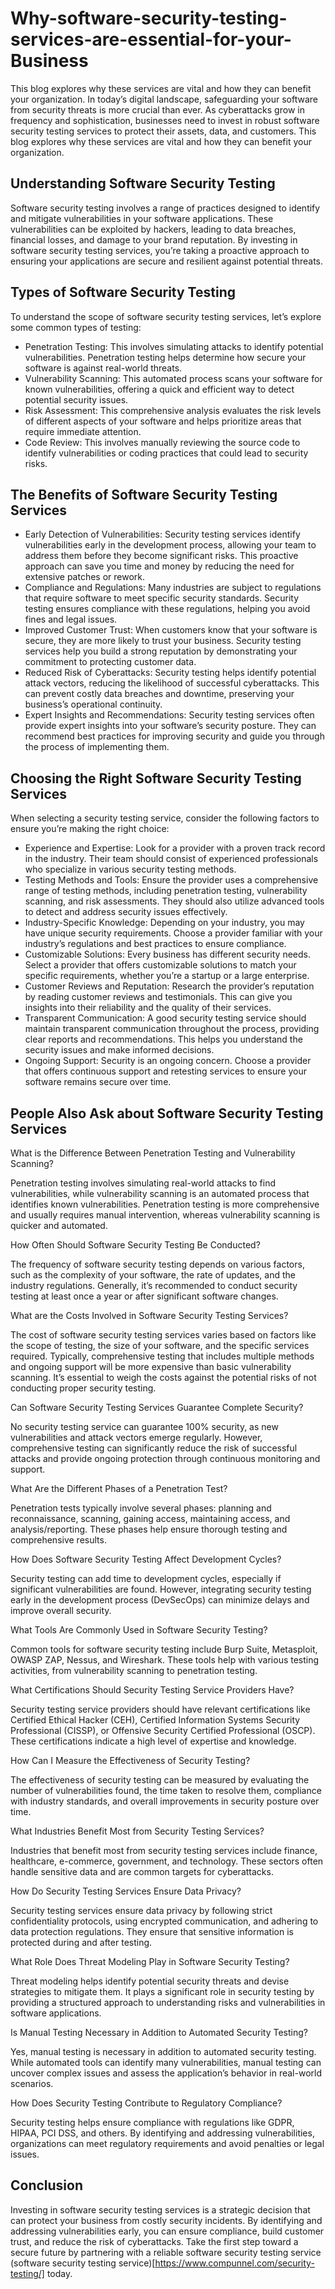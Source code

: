 # Why-software-security-testing-services-are-essential-for-your-Business
This blog explores why these services are vital and how they can benefit your organization.
In today’s digital landscape, safeguarding your software from security threats is more crucial than ever. As cyberattacks grow in frequency and sophistication, businesses need to invest in robust software security testing services to protect their assets, data, and customers. This blog explores why these services are vital and how they can benefit your organization.

## Understanding Software Security Testing

Software security testing involves a range of practices designed to identify and mitigate vulnerabilities in your software applications. These vulnerabilities can be exploited by hackers, leading to data breaches, financial losses, and damage to your brand reputation. By investing in software security testing services, you’re taking a proactive approach to ensuring your applications are secure and resilient against potential threats.

## Types of Software Security Testing

To understand the scope of software security testing services, let’s explore some common types of testing:

* Penetration Testing: This involves simulating attacks to identify potential vulnerabilities. Penetration testing helps determine how secure your software is against real-world threats.
* Vulnerability Scanning: This automated process scans your software for known vulnerabilities, offering a quick and efficient way to detect potential security issues.
* Risk Assessment: This comprehensive analysis evaluates the risk levels of different aspects of your software and helps prioritize areas that require immediate attention.
* Code Review: This involves manually reviewing the source code to identify vulnerabilities or coding practices that could lead to security risks.

## The Benefits of Software Security Testing Services

* Early Detection of Vulnerabilities: Security testing services identify vulnerabilities early in the development process, allowing your team to address them before they become significant risks. This proactive approach can save you time and money by reducing the need for extensive patches or rework.
* Compliance and Regulations: Many industries are subject to regulations that require software to meet specific security standards. Security testing ensures compliance with these regulations, helping you avoid fines and legal issues.
* Improved Customer Trust: When customers know that your software is secure, they are more likely to trust your business. Security testing services help you build a strong reputation by demonstrating your commitment to protecting customer data.
* Reduced Risk of Cyberattacks: Security testing helps identify potential attack vectors, reducing the likelihood of successful cyberattacks. This can prevent costly data breaches and downtime, preserving your business’s operational continuity.
* Expert Insights and Recommendations: Security testing services often provide expert insights into your software’s security posture. They can recommend best practices for improving security and guide you through the process of implementing them.
  
## Choosing the Right Software Security Testing Services

When selecting a security testing service, consider the following factors to ensure you’re making the right choice:

* Experience and Expertise: Look for a provider with a proven track record in the industry. Their team should consist of experienced professionals who specialize in various security testing methods.
* Testing Methods and Tools: Ensure the provider uses a comprehensive range of testing methods, including penetration testing, vulnerability scanning, and risk assessments. They should also utilize advanced tools to detect and address security issues effectively.
* Industry-Specific Knowledge: Depending on your industry, you may have unique security requirements. Choose a provider familiar with your industry’s regulations and best practices to ensure compliance.
* Customizable Solutions: Every business has different security needs. Select a provider that offers customizable solutions to match your specific requirements, whether you’re a startup or a large enterprise.
* Customer Reviews and Reputation: Research the provider’s reputation by reading customer reviews and testimonials. This can give you insights into their reliability and the quality of their services.
* Transparent Communication: A good security testing service should maintain transparent communication throughout the process, providing clear reports and recommendations. This helps you understand the security issues and make informed decisions.
* Ongoing Support: Security is an ongoing concern. Choose a provider that offers continuous support and retesting services to ensure your software remains secure over time.

## People Also Ask about Software Security Testing Services

What is the Difference Between Penetration Testing and Vulnerability Scanning?

Penetration testing involves simulating real-world attacks to find vulnerabilities, while vulnerability scanning is an automated process that identifies known vulnerabilities. Penetration testing is more comprehensive and usually requires manual intervention, whereas vulnerability scanning is quicker and automated.

How Often Should Software Security Testing Be Conducted?

The frequency of software security testing depends on various factors, such as the complexity of your software, the rate of updates, and the industry regulations. Generally, it’s recommended to conduct security testing at least once a year or after significant software changes.

What are the Costs Involved in Software Security Testing Services?

The cost of software security testing services varies based on factors like the scope of testing, the size of your software, and the specific services required. Typically, comprehensive testing that includes multiple methods and ongoing support will be more expensive than basic vulnerability scanning. It’s essential to weigh the costs against the potential risks of not conducting proper security testing.

Can Software Security Testing Services Guarantee Complete Security?

No security testing service can guarantee 100% security, as new vulnerabilities and attack vectors emerge regularly. However, comprehensive testing can significantly reduce the risk of successful attacks and provide ongoing protection through continuous monitoring and support.

What Are the Different Phases of a Penetration Test?

Penetration tests typically involve several phases: planning and reconnaissance, scanning, gaining access, maintaining access, and analysis/reporting. These phases help ensure thorough testing and comprehensive results.

How Does Software Security Testing Affect Development Cycles?

Security testing can add time to development cycles, especially if significant vulnerabilities are found. However, integrating security testing early in the development process (DevSecOps) can minimize delays and improve overall security.

What Tools Are Commonly Used in Software Security Testing?

Common tools for software security testing include Burp Suite, Metasploit, OWASP ZAP, Nessus, and Wireshark. These tools help with various testing activities, from vulnerability scanning to penetration testing.

What Certifications Should Security Testing Service Providers Have?

Security testing service providers should have relevant certifications like Certified Ethical Hacker (CEH), Certified Information Systems Security Professional (CISSP), or Offensive Security Certified Professional (OSCP). These certifications indicate a high level of expertise and knowledge.

How Can I Measure the Effectiveness of Security Testing?

The effectiveness of security testing can be measured by evaluating the number of vulnerabilities found, the time taken to resolve them, compliance with industry standards, and overall improvements in security posture over time.

What Industries Benefit Most from Security Testing Services?

Industries that benefit most from security testing services include finance, healthcare, e-commerce, government, and technology. These sectors often handle sensitive data and are common targets for cyberattacks.

How Do Security Testing Services Ensure Data Privacy?

Security testing services ensure data privacy by following strict confidentiality protocols, using encrypted communication, and adhering to data protection regulations. They ensure that sensitive information is protected during and after testing.

What Role Does Threat Modeling Play in Software Security Testing?

Threat modeling helps identify potential security threats and devise strategies to mitigate them. It plays a significant role in security testing by providing a structured approach to understanding risks and vulnerabilities in software applications.

Is Manual Testing Necessary in Addition to Automated Security Testing?

Yes, manual testing is necessary in addition to automated security testing. While automated tools can identify many vulnerabilities, manual testing can uncover complex issues and assess the application’s behavior in real-world scenarios.

How Does Security Testing Contribute to Regulatory Compliance?

Security testing helps ensure compliance with regulations like GDPR, HIPAA, PCI DSS, and others. By identifying and addressing vulnerabilities, organizations can meet regulatory requirements and avoid penalties or legal issues.

## Conclusion

Investing in software security testing services is a strategic decision that can protect your business from costly security incidents. By identifying and addressing vulnerabilities early, you can ensure compliance, build customer trust, and reduce the risk of cyberattacks. Take the first step toward a secure future by partnering with a reliable software security testing service (software security testing service)[https://www.compunnel.com/security-testing/] today.
